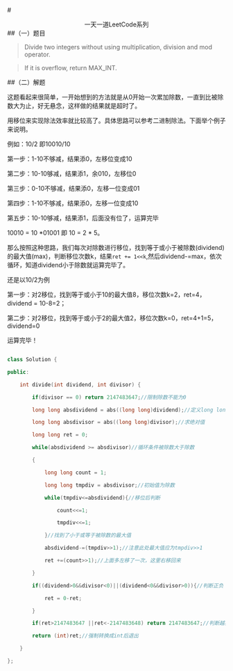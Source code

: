 #<center>一天一道LeetCode系列</center>
##（一）题目
>Divide two integers without using multiplication, division and mod operator.

>If it is overflow, return MAX_INT.

##（二）解题

这题看起来很简单，一开始想到的方法就是从0开始一次累加除数，一直到比被除数大为止，好无悬念，这样做的结果就是超时了。

用移位来实现除法效率就比较高了。具体思路可以参考二进制除法。下面举个例子来说明。

例如：10/2 即10010/10

第一步：1-10不够减，结果添0，左移位变成10

第二步：10-10够减，结果添1，余010，左移位0

第三步：0-10不够减，结果添0，左移一位变成01

第四步：1-10不够减，结果添0，左移一位变成10

第五步：10-10够减，结果添1，后面没有位了，运算完毕

10010 = 10 *01001 即 10 = 2 * 5。

那么按照这种思路，我们每次对除数进行移位，找到等于或小于被除数(dividend)的最大值(max)，判断移位次数k，结果```ret += 1<<k```,然后dividend-=max，依次循环，知道dividend小于除数就运算完毕了。

还是以10/2为例

第一步：对2移位，找到等于或小于10的最大值8，移位次数k=2，ret=4，dividend = 10-8=2；

第二步：对2移位，找到等于或小于2的最大值2，移位次数k=0，ret=4+1=5，dividend=0

运算完毕！

```cpp

class Solution {

public:

    int divide(int dividend, int divisor) {

        if(divisor == 0) return 2147483647;//限制除数不能为0

        long long absdividend = abs((long long)dividend);//定义long long类型是为了防止越界

        long long absdivisor = abs((long long)divisor);//求绝对值

        long long ret = 0;

        while(absdividend >= absdivisor)//循环条件被除数大于除数

        {

            long long count = 1;

            long long tmpdiv = absdivisor;//初始值为除数

            while(tmpdiv<=absdividend){//移位后判断

                count<<=1;

                tmpdiv<<=1;

            }//找到了小于或等于被除数的最大值

            absdividend-=(tmpdiv>>1);//注意此处最大值应为tmpdiv>>1

            ret +=(count>>1);//上面多左移了一次，这里右移回来

        }

        if((dividend>0&&divisor<0)||(dividend<0&&divisor>0)){//判断正负

            ret = 0-ret;

        }

        if(ret>2147483647 ||ret<-2147483648) return 2147483647;//判断越界

        return (int)ret;//强制转换成int后退出

    }

};

```